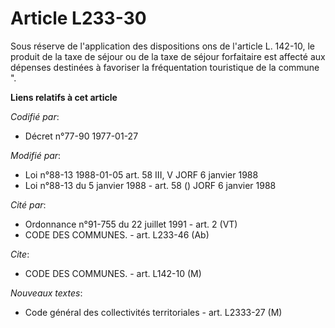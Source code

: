 # Article L233-30

Sous réserve de l'application des dispositions ons de l'article L. 142-10, le produit de la taxe de séjour ou de la taxe de
séjour forfaitaire est affecté aux dépenses destinées à favoriser la fréquentation touristique de la commune ".

**Liens relatifs à cet article**

_Codifié par_:

  - Décret n°77-90 1977-01-27

_Modifié par_:

  - Loi n°88-13 1988-01-05 art. 58 III, V JORF 6 janvier 1988
  - Loi n°88-13 du 5 janvier 1988 - art. 58 () JORF 6 janvier 1988

_Cité par_:

  - Ordonnance n°91-755 du 22 juillet 1991 - art. 2 (VT)
  - CODE DES COMMUNES. - art. L233-46 (Ab)

_Cite_:

  - CODE DES COMMUNES. - art. L142-10 (M)

_Nouveaux textes_:

  - Code général des collectivités territoriales - art. L2333-27 (M)
